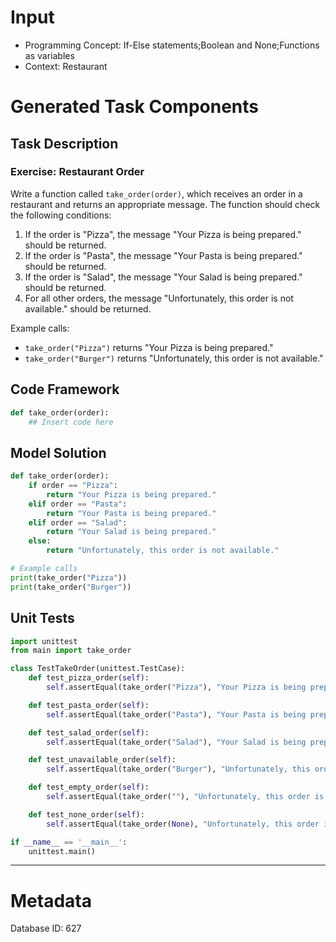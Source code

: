 # Input
- Programming Concept: If-Else statements;Boolean and None;Functions as variables
- Context: Restaurant

# Generated Task Components
## Task Description
### Exercise: Restaurant Order

Write a function called `take_order(order)`, which receives an order in a restaurant and returns an appropriate message. The function should check the following conditions:

1. If the order is "Pizza", the message "Your Pizza is being prepared." should be returned.
2. If the order is "Pasta", the message "Your Pasta is being prepared." should be returned.
3. If the order is "Salad", the message "Your Salad is being prepared." should be returned.
4. For all other orders, the message "Unfortunately, this order is not available." should be returned.

Example calls:
- `take_order("Pizza")` returns "Your Pizza is being prepared."
- `take_order("Burger")` returns "Unfortunately, this order is not available."

## Code Framework
```python
def take_order(order):
    ## Insert code here
```

## Model Solution
```python
def take_order(order):
    if order == "Pizza":
        return "Your Pizza is being prepared."
    elif order == "Pasta":
        return "Your Pasta is being prepared."
    elif order == "Salad":
        return "Your Salad is being prepared."
    else:
        return "Unfortunately, this order is not available."

# Example calls
print(take_order("Pizza"))
print(take_order("Burger"))
```

## Unit Tests
```python
import unittest
from main import take_order

class TestTakeOrder(unittest.TestCase):
    def test_pizza_order(self):
        self.assertEqual(take_order("Pizza"), "Your Pizza is being prepared.")

    def test_pasta_order(self):
        self.assertEqual(take_order("Pasta"), "Your Pasta is being prepared.")

    def test_salad_order(self):
        self.assertEqual(take_order("Salad"), "Your Salad is being prepared.")

    def test_unavailable_order(self):
        self.assertEqual(take_order("Burger"), "Unfortunately, this order is not available.")

    def test_empty_order(self):
        self.assertEqual(take_order(""), "Unfortunately, this order is not available.")

    def test_none_order(self):
        self.assertEqual(take_order(None), "Unfortunately, this order is not available.")

if __name__ == '__main__':
    unittest.main()
```
___
# Metadata
Database ID: 627
